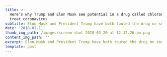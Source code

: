 ```yaml
---
title: >-
  Here’s why Trump and Elon Musk see potential in a drug called chloroquine to
  treat coronavirus
subtitle: Elon Musk and President Trump have both touted the drug on social media
date: '2018-01-11'
thumb_img_path: /images/screen-shot-2020-03-20-at-12.12.26-pm.png
content_img_path: ''
excerpt: Elon Musk and President Trump have both touted the drug on social media
template: post
---
```


